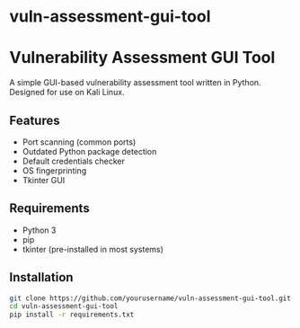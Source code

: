 # vuln-assessment-gui-tool

# Vulnerability Assessment GUI Tool

A simple GUI-based vulnerability assessment tool written in Python. Designed for use on Kali Linux.

## Features

- Port scanning (common ports)
- Outdated Python package detection
- Default credentials checker
- OS fingerprinting
- Tkinter GUI

## Requirements

- Python 3
- pip
- tkinter (pre-installed in most systems)

## Installation

```bash
git clone https://github.com/yourusername/vuln-assessment-gui-tool.git
cd vuln-assessment-gui-tool
pip install -r requirements.txt
